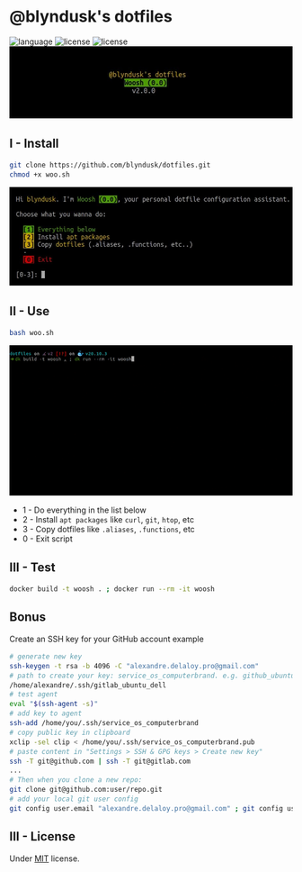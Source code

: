 # @blyndusk's dotfiles

![language](https://img.shields.io/github/languages/top/blyndusk/dotfiles)
![license](https://img.shields.io/github/v/release/blyndusk/dotfiles)
![license](https://img.shields.io/github/license/blyndusk/dotfiles)
![banner](assets/banner.jpg)

## I - Install

```bash
git clone https://github.com/blyndusk/dotfiles.git
chmod +x woo.sh
```

![woosh](assets/woosh.jpg)

## II - Use

```bash
bash woo.sh
```

![woosh](assets/woosh.gif)

- 1 - Do everything in the list below
- 2 - Install `apt packages` like `curl`, `git`, `htop`, etc
- 3 - Copy dotfiles like `.aliases`, `.functions`, etc
- 0 - Exit script

## III - Test

```bash
docker build -t woosh . ; docker run --rm -it woosh
```


## Bonus

Create an SSH key for your GitHub account example

```bash
# generate new key
ssh-keygen -t rsa -b 4096 -C "alexandre.delaloy.pro@gmail.com"
# path to create your key: service_os_computerbrand. e.g. github_ubuntu_dell
/home/alexandre/.ssh/gitlab_ubuntu_dell
# test agent
eval "$(ssh-agent -s)"
# add key to agent
ssh-add /home/you/.ssh/service_os_computerbrand
# copy public key in clipboard
xclip -sel clip < /home/you/.ssh/service_os_computerbrand.pub 
# paste content in "Settings > SSH & GPG keys > Create new key"
ssh -T git@github.com | ssh -T git@gitlab.com
...
# Then when you clone a new repo:
git clone git@github.com:user/repo.git
# add your local git user config
git config user.email "alexandre.delaloy.pro@gmail.com" ; git config user.name "blyndusk"

```

## III - License

Under [MIT](https://github.com/blyndusk/dotfiles/blob/master/LICENSE) license.
